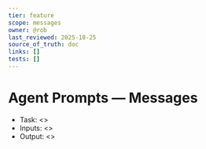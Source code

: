 ```yaml
---
tier: feature
scope: messages
owner: @rob
last_reviewed: 2025-10-25
source_of_truth: doc
links: []
tests: []
---
```


# Agent Prompts — Messages
- Task: <>
- Inputs: <>
- Output: <>
